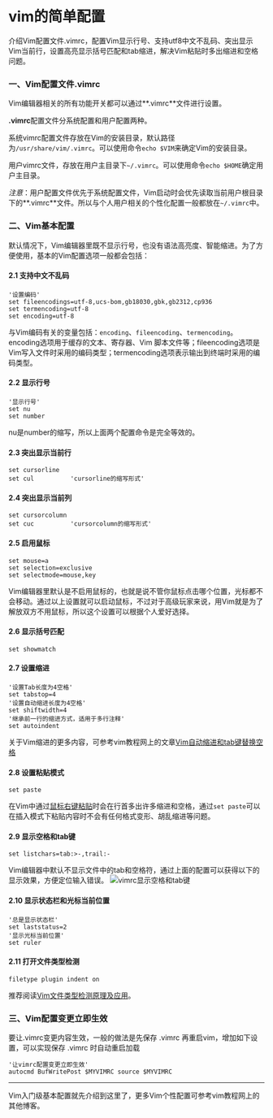 # vim的简单配置

介绍Vim配置文件.vimrc，配置Vim显示行号、支持utf8中文不乱码、突出显示Vim当前行，设置高亮显示括号匹配和tab缩进，解决Vim粘贴时多出缩进和空格问题。

### 一、Vim配置文件.vimrc

Vim编辑器相关的所有功能开关都可以通过**.vimrc**文件进行设置。

**.vimrc**配置文件分系统配置和用户配置两种。

系统vimrc配置文件存放在Vim的安装目录，默认路径为`/usr/share/vim/.vimrc`。可以使用命令`echo $VIM`来确定Vim的安装目录。

用户vimrc文件，存放在用户主目录下`~/.vimrc`。可以使用命令`echo $HOME`确定用户主目录。

*注意*：用户配置文件优先于系统配置文件，Vim启动时会优先读取当前用户根目录下的**.vimrc**文件。所以与个人用户相关的个性化配置一般都放在`~/.vimrc`中。

### 二、Vim基本配置

默认情况下，Vim编辑器里既不显示行号，也没有语法高亮度、智能缩进。为了方便使用，基本的Vim配置选项一般都会包括：

#### 2.1 支持中文不乱码

```
'设置编码'
set fileencodings=utf-8,ucs-bom,gb18030,gbk,gb2312,cp936
set termencoding=utf-8
set encoding=utf-8
```

与Vim编码有关的变量包括：`encoding`、`fileencoding`、`termencoding`。
encoding选项用于缓存的文本、寄存器、Vim 脚本文件等；fileencoding选项是Vim写入文件时采用的编码类型；termencoding选项表示输出到终端时采用的编码类型。

#### 2.2 显示行号

```
'显示行号'
set nu
set number
```

nu是number的缩写，所以上面两个配置命令是完全等效的。

#### 2.3 突出显示当前行

```
set cursorline
set cul          'cursorline的缩写形式'
```

#### 2.4 突出显示当前列

```
set cursorcolumn
set cuc          'cursorcolumn的缩写形式'
```

#### 2.5 启用鼠标

```
set mouse=a
set selection=exclusive
set selectmode=mouse,key
```

Vim编辑器里默认是不启用鼠标的，也就是说不管你鼠标点击哪个位置，光标都不会移动。通过以上设置就可以启动鼠标，不过对于高级玩家来说，用Vim就是为了解放双方不用鼠标，所以这个设置可以根据个人爱好选择。

#### 2.6 显示括号匹配

```
set showmatch
```

#### 2.7 设置缩进

```
'设置Tab长度为4空格'
set tabstop=4
'设置自动缩进长度为4空格'
set shiftwidth=4
'继承前一行的缩进方式，适用于多行注释'
set autoindent
```

关于Vim缩进的更多内容，可参考vim教程网上的文章[Vim自动缩进和tab键替换空格](https://vimjc.com/vim-indent.html)

#### 2.8 设置粘贴模式

```
set paste
```

在Vim中通过[鼠标右键粘贴](https://vimjc.com/vim-paste.html)时会在行首多出许多缩进和空格，通过`set paste`可以在插入模式下粘贴内容时不会有任何格式变形、胡乱缩进等问题。

#### 2.9 显示空格和tab键

```
set listchars=tab:>-,trail:-
```

Vim编辑器中默认不显示文件中的tab和空格符，通过上面的配置可以获得以下的显示效果，方便定位输入错误。
![vimrc显示空格和tab键](https://segmentfault.com/img/remote/1460000019277708)

#### 2.10 显示状态栏和光标当前位置

```
'总是显示状态栏'
set laststatus=2
'显示光标当前位置'
set ruler
```

#### 2.11 打开文件类型检测

```
filetype plugin indent on
```

推荐阅读[Vim文件类型检测原理及应用](https://vimjc.com/vim-filetype.html)。

### 三、Vim配置变更立即生效

要让.vimrc变更内容生效，一般的做法是先保存 .vimrc 再重启vim，增加如下设置，可以实现保存 .vimrc 时自动重启加载

```
'让vimrc配置变更立即生效'
autocmd BufWritePost $MYVIMRC source $MYVIMRC
```

------

Vim入门级基本配置就先介绍到这里了，更多Vim个性配置可参考vim教程网上的其他博客。